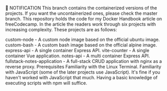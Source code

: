 🔔 NOTIFICATION
This branch contains the containerized versions of the projects. If you want the uncontainerized ones, please check the master branch.
This repository holds the code for my Docker Handbook article on freeCodecamp. In the article the readers work through six projects with increasing complexity. These projects are as follows:

custom-node - A custom node image based on the official ubuntu image.
custom-bash - A custom bash image based on the official alpine image.
express-api - A single container Express API.
vite-counter - A single container Vue application.
notes-api - A multi container Express API.
fullstack-notes-application - A full-stack CRUD application with nginx as a reverse proxy.
Prerequisites
Familiarity with the Linux Terminal.
Familiarity with JavaScript (some of the later projects use JavaScript).
It's fine if you haven't worked with JavaScript that much. Having a basic knowledge of executing scripts with npm will suffice.
